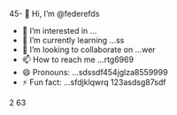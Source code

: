 45- 👋 Hi, I’m @federefds
- 👀 I’m interested in ...
- 🌱 I’m currently learning ...ss
- 💞️ I’m looking to collaborate on ...wer
- 📫 How to reach me ...rtg6969
- 😄 Pronouns: ...sdssdf454jglza8559999
- ⚡ Fun fact: ...sfdjklqwrq
123asdsg87sdf
<!---4561154
federefds/federefds is a ✨ special ✨ repository because its `README.md` (11this file) appears on your GitHub profjllile.
You can click the Preview link to take a look at your changes.45
--->
2
63
